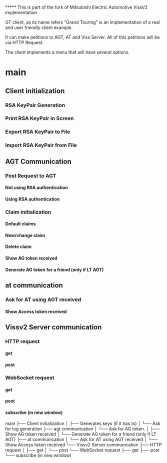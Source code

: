 *****   This is part of the fork of Mitsubishi Electric Automotive VissV2 implementation

GT client, as its name refers "Grand Touring" is an implementation of a real and user friendly client example.

It can make petitions to AGT, AT and Viss Server. All of this petitions will be via HTTP Request.

The client implements a menu that will have several options.

# main
## Client initialization
### RSA KeyPair Generation
### Print RSA KeyPair in Screen
### Export RSA KeyPair to File
### Import RSA KeyPair from File
## AGT Communication
### Post Request to AGT
#### Not using RSA authentication
#### Using RSA authentication 
### Claim initialization
#### Default claims
#### New/change claim
#### Delete claim
#### Show AG token received
#### Generate AG token for a friend (only if LT AGT)  
## at communication
### Ask for AT using AGT received
#### Show Access token received
## Vissv2 Server communication 
### HTTP request
#### get
#### post
### WebSocket request
#### get
#### post
#### subscribe (in new window)

main
├── Client initialization
│   ├── Generates keys (if it has to)
│   └── Ask for log generation
├── agt communication
│   └── Ask for AG token.
│       ├── Show AG token received
│       └── Generate AG token for a friend (only if LT AGT)
├── at communication
│   └── Ask for AT using AGT received
│       └── Show Access token received
└── Vissv2 Server communication
    ├── HTTP request
    │   ├── get
    │   └── post
    └── WebSocket request
        ├── get
        ├── post
        └── subscribe (in new window)